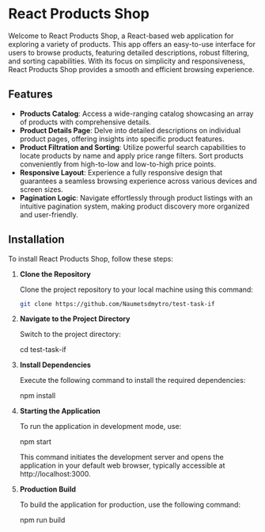 # React Products Shop

Welcome to React Products Shop, a React-based web application for exploring a variety of products. This app offers an easy-to-use interface for users to browse products, featuring detailed descriptions, robust filtering, and sorting capabilities. With its focus on simplicity and responsiveness, React Products Shop provides a smooth and efficient browsing experience.

## Features

- **Products Catalog**: Access a wide-ranging catalog showcasing an array of products with comprehensive details.
- **Product Details Page**: Delve into detailed descriptions on individual product pages, offering insights into specific product features.
- **Product Filtration and Sorting**: Utilize powerful search capabilities to locate products by name and apply price range filters. Sort products conveniently from high-to-low and low-to-high price points.
- **Responsive Layout**: Experience a fully responsive design that guarantees a seamless browsing experience across various devices and screen sizes.
- **Pagination Logic**: Navigate effortlessly through product listings with an intuitive pagination system, making product discovery more organized and user-friendly.

## Installation

To install React Products Shop, follow these steps:

1. **Clone the Repository**

   Clone the project repository to your local machine using this command:

   ```bash
   git clone https://github.com/Naumetsdmytro/test-task-if

   ```

2. **Navigate to the Project Directory**

   Switch to the project directory:

   cd test-task-if

3. **Install Dependencies**

   Execute the following command to install the required dependencies:

   npm install

4. **Starting the Application**

   To run the application in development mode, use:

   npm start

   This command initiates the development server and opens the application in your default web browser, typically accessible at http://localhost:3000.

5. **Production Build**

   To build the application for production, use the following command:

   npm run build
